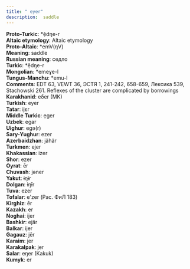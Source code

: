 ```yaml
---
title: " eyer"
description:  saddle
---
```


<strong>Proto-Turkic</strong>:  *ẹ̆dŋe-r<br>
<strong>Altaic etymology</strong>:  Altaic etymology<br>
<strong> Proto-Altaic</strong>:  *emV(ŋV)<br>
<strong>Meaning</strong>:  saddle<br>
<strong>Russian meaning</strong>:  седло<br>
<strong>Turkic</strong>:  *ẹ̆dŋe-r<br>
<strong>Mongolian</strong>:  *emeɣe-l<br>
<strong>Tungus-Manchu</strong>:  *emu-l<br>
<strong>Comments</strong>:  EDT 63, VEWT 36, ЭСТЯ 1, 241-242, 658-659, Лексика 539, Stachowski 261. Reflexes of the cluster are complicated by borrowings<br>
<strong>Karakhanid</strong>:  eδer (MK)<br>
<strong>Turkish</strong>:  eyer<br>
<strong>Tatar</strong>:  ijɛr<br>
<strong>Middle Turkic</strong>:  ẹger<br>
<strong>Uzbek</strong>:  egar<br>
<strong>Uighur</strong>:  egǝ(r)<br>
<strong>Sary-Yughur</strong>:  ezer<br>
<strong>Azerbaidzhan</strong>:  jähär<br>
<strong>Turkmen</strong>:  ejer<br>
<strong>Khakassian</strong>:  izer<br>
<strong>Shor</strong>:  ezer<br>
<strong>Oyrat</strong>:  ēr<br>
<strong>Chuvash</strong>:  jǝner<br>
<strong>Yakut</strong>:  ɨŋɨ̄r<br>
<strong>Dolgan</strong>:  ɨŋɨ̄r<br>
<strong>Tuva</strong>:  ezer<br>
<strong>Tofalar</strong>:  e'zer (Рас. ФиЛ 183)<br>
<strong>Kirghiz</strong>:  ēr<br>
<strong>Kazakh</strong>:  er<br>
<strong>Noghai</strong>:  ijer<br>
<strong>Bashkir</strong>:  ejär<br>
<strong>Balkar</strong>:  ijer<br>
<strong>Gagauz</strong>:  jēr<br>
<strong>Karaim</strong>:  jer<br>
<strong>Karakalpak</strong>:  jer<br>
<strong>Salar</strong>:  eŋer (Kakuk)<br>
<strong>Kumyk</strong>:  er<br>


